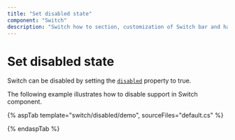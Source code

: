 ```yaml
---
title: "Set disabled state"
component: "Switch"
description: "Switch how to section, customization of Switch bar and handle, change size, name and value in form submit."
---
```


# Set disabled state

Switch can be disabled by setting the [`disabled`](https://help.syncfusion.com/cr/aspnetcore-js2/Syncfusion.EJ2.Buttons.Switch.html#Syncfusion_EJ2_Buttons_Switch_Disabled) property to true.

The following example illustrates how to disable support in Switch component.

{% aspTab template="switch/disabled/demo", sourceFiles="default.cs" %}

{% endaspTab %}